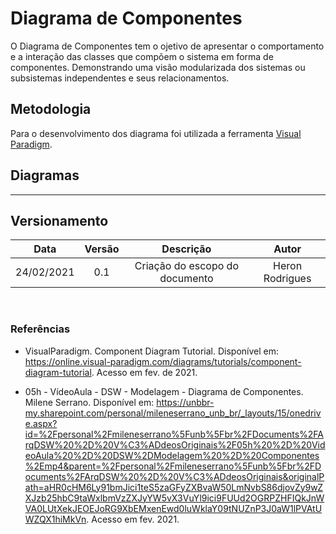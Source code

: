 # Diagrama de Componentes

O Diagrama de Componentes tem o ojetivo de apresentar o comportamento e a interação das classes que compõem o sistema em forma de componentes. Demonstrando uma visão modularizada dos sistemas ou subsistemas independentes e seus relacionamentos.

## Metodologia

Para o desenvolvimento dos diagrama foi utilizada a ferramenta [Visual Paradigm](https://online.visual-paradigm.com/drive/#diagramlist:new=ComponentDiagram).

## Diagramas


---

## Versionamento

|Data|Versão|Descrição|Autor|
|:--------:|:---:|:-------------------:|:------------:|
|24/02/2021| 0.1 | Criação do escopo do documento| Heron Rodrigues 
  
</br>

### Referências

- VisualParadigm. Component Diagram Tutorial. Disponível em: <https://online.visual-paradigm.com/diagrams/tutorials/component-diagram-tutorial>. Acesso em fev. de 2021.

- 05h - VídeoAula - DSW - Modelagem - Diagrama de Componentes. Milene Serrano. Disponível em: <https://unbbr-my.sharepoint.com/personal/mileneserrano_unb_br/_layouts/15/onedrive.aspx?id=%2Fpersonal%2Fmileneserrano%5Funb%5Fbr%2FDocuments%2FArqDSW%20%2D%20V%C3%ADdeosOriginais%2F05h%20%2D%20VideoAula%20%2D%20DSW%2DModelagem%20%2D%20Componentes%2Emp4&parent=%2Fpersonal%2Fmileneserrano%5Funb%5Fbr%2FDocuments%2FArqDSW%20%2D%20V%C3%ADdeosOriginais&originalPath=aHR0cHM6Ly91bmJici1teS5zaGFyZXBvaW50LmNvbS86djovZy9wZXJzb25hbC9taWxlbmVzZXJyYW5vX3VuYl9ici9FUUd2OGRPZHFIQkJnWVA0LUtXekJEOEJoRG9XbEMxenEwd0luWklaY09tNUZnP3J0aW1lPVAtUWZQX1hiMkVn>. Acesso em fev. 2021.
